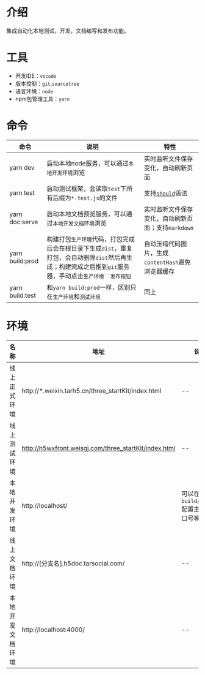 <style>
    html {
        font-size: 56.5%;
    }
</style>

# 介绍
集成自动化本地测试，开发，文档编写和发布功能。

# 工具
- 开发IDE：`vscode`
- 版本控制：`git`,`sourcetree`
- 语言环境：`node`
- npm包管理工具：`yarn`

# 命令
| 命令 | 说明 | 特性 |
|-- |-- |-- |
| yarn dev | 启动本地node服务，可以通过`本地开发环境`浏览 | 实时监听文件保存变化，自动刷新页面 |
| yarn test | 启动测试框架，会读取`test`下所有后缀为`*.test.js`的文件 | 支持[`should`](http://shouldjs.github.io/)语法 |
| yarn doc:serve | 启动本地文档预览服务，可以通过`本地开发文档环境`浏览 | 实时监听文件保存变化，自动刷新页面；支持`markdown`|
| yarn build:prod | 构建打包`生产环境`代码，打包完成后会在根目录下生成`dist`，重复打包，会自动删除`dist`然后再生成；构建完成之后推到`git`服务器，手动点击`生产环境``发布按钮` | 自动压缩代码图片，生成`contentHash`避免浏览器缓存|
| yarn build:test | 和`yarn build:prod`一样，区别只在`生产环境`和`测试环境` | 同上 |

# 环境
| 名称 | 地址 | 说明 |
|-- |-- |-- |
| 线上正式环境 | http://*.weixin.tarh5.cn/three_startKit/index.html | -- |
| 线上测试环境 | http://h5wxfront.weisgj.com/three_startKit/index.html | -- |
| 本地开发环境 | http://localhost/ | 可以在`build/config`配置主机和端口号等信息 |
| 线上文档环境 | http://[分支名].h5doc.tarsocial.com/ | -- |
| 本地开发文档环境 | http://localhost:4000/ | -- |